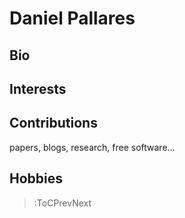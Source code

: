 # Daniel Pallares

## Bio

## Interests

## Contributions

papers, blogs, research, free software...

## Hobbies

> :ToCPrevNext